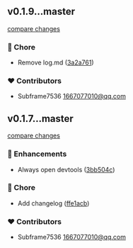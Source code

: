 
## v0.1.9...master

[compare changes](https://github.com/jerry7536/electron/compare/v0.1.9...master)


### 🏡 Chore

  - Remove log.md ([3a2a761](https://github.com/jerry7536/electron/commit/3a2a761))

### ❤️  Contributors

- Subframe7536 <1667077010@qq.com>

## v0.1.7...master

[compare changes](https://github.com/jerry7536/electron/compare/v0.1.7...master)


### 🚀 Enhancements

  - Always open devtools ([3bb504c](https://github.com/jerry7536/electron/commit/3bb504c))

### 🏡 Chore

  - Add changelog ([ffe1acb](https://github.com/jerry7536/electron/commit/ffe1acb))

### ❤️  Contributors

- Subframe7536 <1667077010@qq.com>

